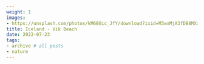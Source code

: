 ```yaml
---
weight: 1
images:
- https://unsplash.com/photos/kM6B0ic_JfY/download?ixid=M3wxMjA3fDB8MXxhbGx8MTl8fHx8fHwyfHwxNzAwMDc4Njk5fA&force=true
title: Iceland - Vik Beach 
date: 2022-07-23
tags:
- archive # all posts
- nature
---
```



